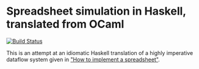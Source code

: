 # Spreadsheet simulation in Haskell, translated from OCaml

[![Build Status](https://travis-ci.org/FranklinChen/spreadsheet-haskell.png)](https://travis-ci.org/FranklinChen/spreadsheet-haskell)

This is an attempt at an idiomatic Haskell translation of a highly imperative dataflow system given in ["How to implement a spreadsheet"](http://semantic-domain.blogspot.com/2015/07/how-to-implement-spreadsheet.html).
